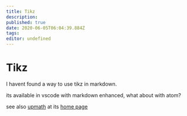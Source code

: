 ```yaml
---
title: Tikz
description: 
published: true
date: 2020-06-05T06:04:39.884Z
tags: 
editor: undefined
---
```


# Tikz

I havent found a way to use tikz in markdown.

its available in vscode with markdown enhanced, what about with atom?


see also [upmath](/University/Documentation/Tikz/upmath) at its [home page](https://upmath.me/)